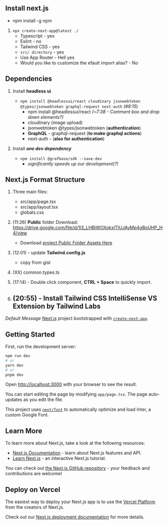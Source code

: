 

## Install next.js

- npm install -g npm

1. `npx create-next-app@latest ./`
    - Typescript - yes
    - Eslint - no
    - Tailwind CSS - yes
    - `src/ directory` - yes
    - Use App Router - Hell yes
    - Would you like to customize the efault import alias? - No


## Dependencies

1. Install **headless ui**
    - `npm install @headlessui/react cloudinary jsonwebtoken @types/jsonwebtoken graphql-request next-auth` (_#8:15_)
        - npm install @headlessui/react  _(~7:38 - Comment box and drop down elements?)_
        - cloudinary (image upload)
        - jsonwebtoken @types/jsonwebtoken (**authentication**)
        - **GraphQL** - graphql-request (**to make graphql actions**)
        - next-auth - (**also for authentication**)
    
2. Install **_one dev dependency_**
    - `npm install @grafbase/sdk --save-dev`
        - _significantly speeds up our development(?)_






## Next.js Format Structure

1. Three main files: 
    - src/app/page.tsx
    - src/app/layout.tsx
    - globals.css

2. (11:26) **Public** folder Download: https://drive.google.com/file/d/1l3_LHBjWOXokxlTIUJAyMp4gBoUHP_H4/view
    - Download [project Public Folder Assets Here](https://drive.google.com/file/d/1l3_LHBjWOXokxlTIUJAyMp4gBoUHP_H4/view)

3. (12:01) - update **Tailwind.config.js** 
    - copy from gist

4. (XX) common.types.ts

5. (17:14) - Double click component, **CTRL + Space** to quickly import. 

6. (20:55) - Install **Tailwind CSS IntelliSense VS Extension** by Tailwind Labs
    - 






*Default Message* [Next.js](https://nextjs.org/) project bootstrapped with [`create-next-app`](https://github.com/vercel/next.js/tree/canary/packages/create-next-app).

## Getting Started

First, run the development server:

```bash
npm run dev
# or
yarn dev
# or
pnpm dev
```

Open [http://localhost:3000](http://localhost:3000) with your browser to see the result.

You can start editing the page by modifying `app/page.tsx`. The page auto-updates as you edit the file.

This project uses [`next/font`](https://nextjs.org/docs/basic-features/font-optimization) to automatically optimize and load Inter, a custom Google Font.

## Learn More

To learn more about Next.js, take a look at the following resources:

- [Next.js Documentation](https://nextjs.org/docs) - learn about Next.js features and API.
- [Learn Next.js](https://nextjs.org/learn) - an interactive Next.js tutorial.

You can check out [the Next.js GitHub repository](https://github.com/vercel/next.js/) - your feedback and contributions are welcome!

## Deploy on Vercel

The easiest way to deploy your Next.js app is to use the [Vercel Platform](https://vercel.com/new?utm_medium=default-template&filter=next.js&utm_source=create-next-app&utm_campaign=create-next-app-readme) from the creators of Next.js.

Check out our [Next.js deployment documentation](https://nextjs.org/docs/deployment) for more details.
